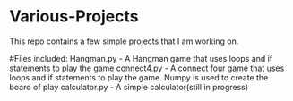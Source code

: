 # Various-Projects

This repo contains a few simple projects that I am working on. 

#Files included:
  Hangman.py - A Hangman game that uses loops and if statements to play the game
  connect4.py - A connect four game that uses loops and if statements to play the game. Numpy is used to create the board of play
  calculator.py - A simple calculator(still in progress)
